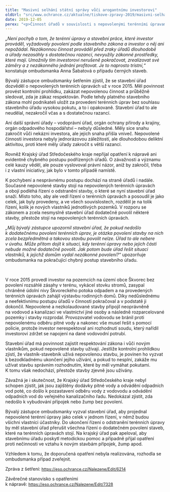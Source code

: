 ```yaml
---
title: "Masivní selhání státní správy vůči arogantnímu investorovi"
oldUrl: "src/www.ochrance.cz/aktualne/tiskove-zpravy-2019/masivni-selhani-statni-spravy-vuci-arogantnimu-investorovi"
date: 2019-12-05
perex: "<p>Činnost úřadů v souvislosti s nepovolenými terénními úpravami a stavbami v obci Škvorec jsou naprostým selháním státní správy. Zejména stavební úřad Úvaly a Krajský úřad Středočeského kraje svou nečinností a neúčinnými kroky nechaly investora vykácet stovky stromů, provádět nepovolené terénní úpravy a na nich začít bez povolení stavět domy. Ty pak investor dokonce nelegálně napojil na vodovod a kanalizaci nacházející se na pozemku jiného vlastníka. Za přihlížení úřadů nakonec oblast rozparceloval a rozprodal dalším osobám. Ty nyní domy dostavují nebo v nich chtějí začít bydlet, ale jde o nepovolené stavby.</p>"
---
```


<!-- imported from the old website -->

<p><i>„Není pochyb o tom, že terénní úpravy a stavební práce, které investor prováděl, vyžadovaly povolení podle stavebního zákona a investor o něj ani nepožádal. Nezákonnou činnost prováděl před zraky úřadů dlouhodobě a úřady nezasáhly s dostatečnou razancí, nevyužily zákonné prostředky, které mají. Umožnily tím investorovi nerušeně pokračovat, zrealizovat své záměry a z nezákonného jednání profitovat. Je to naprosto tristní,“ </i>konstatuje ombudsmanka Anna Šabatová o případu černých staveb. </p> <p>Bývalý zástupce ombudsmanky šetřením zjistil, že se stavební úřad dozvěděl o nepovolených terénních úpravách už v roce 2015. Měl povinnost provést kontrolní prohlídku, zakázat nepovolenou činnost a průběžně sledovat, zda je zákaz respektován. Podle tehdy platného stavebního zákona mohl podnikateli uložit za provedení terénních úprav bez souhlasu stavebního úřadu vysokou pokutu, a to i opakovaně. Stavební úřad to ale neudělal, nezakročil včas a s dostatečnou razancí. </p> <p>Ani další správní úřady – vodoprávní úřad, orgán ochrany přírody a krajiny, orgán odpadového hospodářství – nebyly důsledné. Měly sice snahu zakročit vůči nekázni investora, ale jejich snaha přišla vniveč. Nepovolené činnosti investora nebyly jednorázovou záležitostí, ale dlouhodobou deliktní aktivitou, proti které měly úřady zakročit s větší razancí.</p> <p>Rovněž Krajský úřad Středočeského kraje nepřijal opatření k nápravě ani evidentně chybného postupu podřízených úřadů. O závažnosti a významu celé kauzy věděl, ale pouze vyslovoval právní názor, aniž by zakročil, třeba i z vlastní iniciativy, jak bylo v tomto případě namístě. </p> <p>K pochybení a nesprávnému postupu dochází na straně úřadů i nadále. Současné nepovolené stavby stojí na nepovolených terénních úpravách a obojí podléhá řízení o odstranění stavby, o které se nyní stavební úřad snaží. Místo toho, aby ale vedl řízení o terénních úpravách a posoudil je jako celek, jak byly provedeny, a ve všech souvislostech, rozdělil je na tolik řízení, kolik je nových vlastníků jednotlivých pozemků. V rozporu se zákonem a zcela nesmyslně stavební úřad dodatečně povolil některé stavby, přestože stojí na nepovolených terénních úpravách. </p> <p><i>„Můj bývalý zástupce upozornil stavební úřad, že pokud nedošlo k dodatečnému povolení terénních úprav, je otázka povolení stavby na nich zcela bezpředmětná a takovou stavbu povolit nelze. Úřad to ale nebere v úvahu. Může přitom dojít k situaci, kdy terénní úpravy nebo jejich části nebude možné dodatečně povolit. Jak potom bude úřad řešit situaci vlastníků, k jejichž domům vydal nezákonné povolení?“</i> upozorňuje ombudsmanka na pokračující chybný postup stavebního úřadu. </p> <p> </p> <p>V roce 2015 provedl investor na pozemcích na území obce Škvorec bez povolení rozsáhlé zásahy v terénu, vykácel stovku stromů, zasypal chráněné údolní nivy Škvoreckého potoka odpadem a na provedených terénních úpravách zahájil výstavbu rodinných domů. Díky nedůslednému a neefektivnímu postupu úřadů v činnosti pokračoval a v podstatě ji dokončil. Nepovolené a nezkolaudované stavby připojil neoprávněně na vodovod a kanalizaci ve vlastnictví jiné osoby a následně rozparcelované pozemky i stavby rozprodal. Provozovatel vodovodu se bránil proti nepovolenému odběru pitné vody a nakonec vše musel řešit s pomocí policie, protože investor nerespektoval ani rozhodnutí soudu, který nařídil investorovi zdržet se napojení na dané vodovodní potrubí.</p> <p>Stavební úřad má povinnost zajistit respektování zákona i vůči novým vlastníkům, pokud nepovolené stavby užívají. Jestliže kontrolní prohlídkou zjistí, že vlastník-stavebník užívá nepovolenou stavbu, je povinen ho vyzvat k bezodkladnému ukončení jejího užívání, a pokud to nesplní, zakáže mu užívat stavbu správním rozhodnutím, které by měl vymáhat pokutami. K tomu však nedochází, přestože stavby zjevně jsou užívány.</p> <p>Závažná je i skutečnost, že Krajský úřad Středočeského kraje nebyl schopen zjistit, jak jsou zajištěny dodávky pitné vody a odvádění odpadních vod poté, co došlo k pozastavení odběru vody z vodovodu a odvádění odpadních vod do veřejného kanalizačního řadu. Nedokázal zjistit, zda nedošlo k vybudování přípojek nebo žump bez povolení.</p> <p>Bývalý zástupce ombudsmanky vyzval stavební úřad, aby projednal nepovolené terénní úpravy jako celek v jednom řízení, v němž budou všichni vlastníci účastníky. Do ukončení řízení o odstranění terénních úpravy by měl stavební úřad přerušit všechna řízení o dodatečném povolení staveb, které na terénních úpravách stojí. Na krajský úřad pak apeloval, aby stavebnímu úřadu poskytl metodickou pomoc a případně přijal opatření proti nečinnosti ve vztahu k novým stavbám přípojek, žump apod.</p> <p>Vzhledem k tomu, že doporučená opatření nebyla realizována, rozhodla se ombudsmanka případ zveřejnit.</p><p>Zpráva z šetření: <a href="https://eso.ochrance.cz/Nalezene/Edit/6214" style="font-size: 12.8px;">https://eso.ochrance.cz/Nalezene/Edit/6214</a></p><p>Závěrečné stanovisko s opatřeními k nápravě: <a href="https://eso.ochrance.cz/Nalezene/Edit/7328" style="font-size: 12.8px;">https://eso.ochrance.cz/Nalezene/Edit/7328</a></p>
